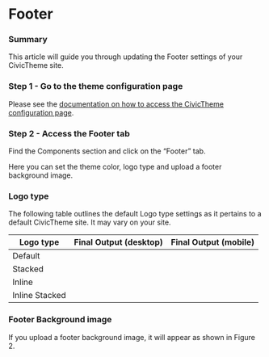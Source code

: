 # Footer

### Summary <a href="#footer-summary" id="footer-summary"></a>

This article will guide you through updating the Footer settings of your CivicTheme site.

### Step 1 - Go to the theme configuration page <a href="#footer-step1-gotothethemeconfigurationpage" id="footer-step1-gotothethemeconfigurationpage"></a>

Please see the [documentation on how to access the CivicTheme configuration page](https://salsadigital.atlassian.net/wiki/spaces/CIVIC/pages/2640249019/CivicTheme+Configuration+wip#Accessing-the-CivicTheme-configuration-page).

### Step 2 - Access the Footer tab <a href="#footer-step2-accessthefootertab" id="footer-step2-accessthefootertab"></a>

Find the Components section and click on the “Footer” tab.



Here you can set the theme color, logo type and upload a footer background image.

### Logo type <a href="#footer-logotype" id="footer-logotype"></a>

The following table outlines the default Logo type settings as it pertains to a default CivicTheme site. It may vary on your site.

| **Logo type**  | **Final Output (desktop)** | **Final Output (mobile)** |
| -------------- | -------------------------- | ------------------------- |
| Default        |                            |                           |
| Stacked        |                            |                           |
| Inline         |                            |                           |
| Inline Stacked |                            |                           |

### Footer Background image <a href="#footer-footerbackgroundimage" id="footer-footerbackgroundimage"></a>

If you upload a footer background image, it will appear as shown in Figure 2.

